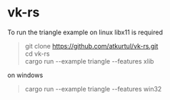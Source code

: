 # vk-rs

To run the triangle example on linux libx11 is required

>git clone https://github.com/atkurtul/vk-rs.git \
>cd vk-rs\
>cargo run --example triangle --features xlib

on windows

>cargo run --example triangle --features win32
